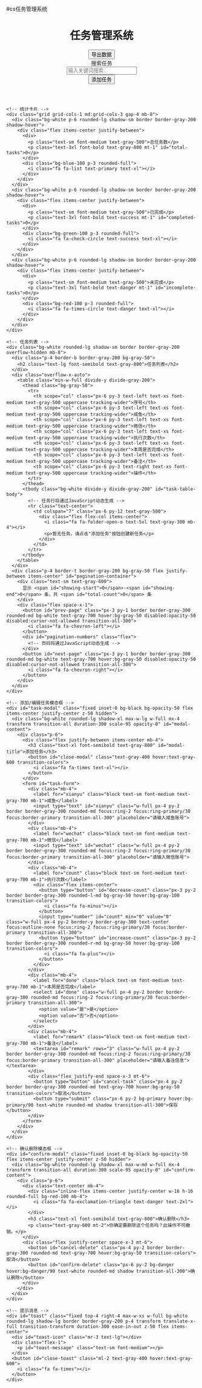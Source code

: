 #cs任务管理系统
<!DOCTYPE html>
<html lang="zh-CN">
<head>
  <meta charset="UTF-8">
  <meta name="viewport" content="width=device-width, initial-scale=1.0">
  <title>任务管理系统</title>
  <script src="https://cdn.tailwindcss.com"></script>
  <link href="https://cdn.jsdelivr.net/npm/font-awesome@4.7.0/css/font-awesome.min.css" rel="stylesheet">
  <link href="https://cdn.jsdelivr.net/npm/font-awesome@4.7.0/css/font-awesome.min.css" rel="stylesheet">
  <script>
    tailwind.config = {
      theme: {
        extend: {
          colors: {
            primary: '#3b82f6',
            secondary: '#64748b',
            success: '#10b981',
            danger: '#ef4444',
            warning: '#f59e0b',
            info: '#06b6d4',
            light: '#f8fafc',
            dark: '#1e293b',
          },
          fontFamily: {
            inter: ['Inter', 'sans-serif'],
          },
        },
      }
    }
  </script>
  <style type="text/tailwindcss">
    @layer utilities {
      .content-auto {
        content-visibility: auto;
      }
      .transition-all-300 {
        transition: all 300ms ease-in-out;
      }
      .shadow-hover {
        transition: box-shadow 0.3s ease;
      }
      .shadow-hover:hover {
        box-shadow: 0 10px 25px -5px rgba(0, 0, 0, 0.1), 0 8px 10px -6px rgba(0, 0, 0, 0.1);
      }
    }
  </style>
</head>
<body class="bg-gray-50 font-inter">
  <div id="app" class="container mx-auto px-4 py-8 max-w-6xl">
    <!-- 顶部导航 -->
    <header class="mb-8">
      <div class="flex flex-col md:flex-row md:items-center justify-between mb-4">
        <h1 class="text-[clamp(1.5rem,3vw,2.5rem)] font-bold text-gray-800">
          <i class="fa fa-tasks text-primary mr-2"></i>任务管理系统
        </h1>
        <div class="mt-4 md:mt-0">
          <span class="text-gray-600 text-sm" id="current-date"></span>
          <button id="export-btn" class="ml-4 bg-primary hover:bg-primary/90 text-white px-4 py-2 rounded-md shadow transition-all-300 flex items-center">
            <i class="fa fa-download mr-2"></i>导出数据
          </button>
        </div>
      </div>
      <div class="bg-white p-4 rounded-lg shadow-sm border border-gray-200">
        <div class="flex flex-col md:flex-row gap-4">
          <div class="flex-1">
            <label class="block text-sm font-medium text-gray-700 mb-1">搜索任务</label>
            <div class="relative">
              <input type="text" id="search-input" placeholder="输入关键词搜索..." class="w-full pl-10 pr-4 py-2 border border-gray-300 rounded-md focus:ring-2 focus:ring-primary/30 focus:border-primary transition-all-300">
              <i class="fa fa-search absolute left-3 top-1/2 transform -translate-y-1/2 text-gray-400"></i>
            </div>
          </div>
          <div class="flex items-end">
            <button id="add-task-btn" class="w-full md:w-auto bg-primary hover:bg-primary/90 text-white px-6 py-2 rounded-md shadow transition-all-300 flex items-center justify-center">
              <i class="fa fa-plus-circle mr-2"></i>添加任务
            </button>
          </div>
        </div>
      </div>
    </header>

    <!-- 统计卡片 -->
    <div class="grid grid-cols-1 md:grid-cols-3 gap-4 mb-8">
      <div class="bg-white p-6 rounded-lg shadow-sm border border-gray-200 shadow-hover">
        <div class="flex items-center justify-between">
          <div>
            <p class="text-sm font-medium text-gray-500">总任务数</p>
            <p class="text-3xl font-bold text-gray-800 mt-1" id="total-tasks">0</p>
          </div>
          <div class="bg-blue-100 p-3 rounded-full">
            <i class="fa fa-list text-primary text-xl"></i>
          </div>
        </div>
      </div>
      <div class="bg-white p-6 rounded-lg shadow-sm border border-gray-200 shadow-hover">
        <div class="flex items-center justify-between">
          <div>
            <p class="text-sm font-medium text-gray-500">已完成</p>
            <p class="text-3xl font-bold text-success mt-1" id="completed-tasks">0</p>
          </div>
          <div class="bg-green-100 p-3 rounded-full">
            <i class="fa fa-check-circle text-success text-xl"></i>
          </div>
        </div>
      </div>
      <div class="bg-white p-6 rounded-lg shadow-sm border border-gray-200 shadow-hover">
        <div class="flex items-center justify-between">
          <div>
            <p class="text-sm font-medium text-gray-500">未完成</p>
            <p class="text-3xl font-bold text-danger mt-1" id="incomplete-tasks">0</p>
          </div>
          <div class="bg-red-100 p-3 rounded-full">
            <i class="fa fa-times-circle text-danger text-xl"></i>
          </div>
        </div>
      </div>
    </div>

    <!-- 任务列表 -->
    <div class="bg-white rounded-lg shadow-sm border border-gray-200 overflow-hidden mb-8">
      <div class="p-4 border-b border-gray-200 bg-gray-50">
        <h2 class="text-lg font-semibold text-gray-800">任务列表</h2>
      </div>
      <div class="overflow-x-auto">
        <table class="min-w-full divide-y divide-gray-200">
          <thead class="bg-gray-50">
            <tr>
              <th scope="col" class="px-6 py-3 text-left text-xs font-medium text-gray-500 uppercase tracking-wider">序号</th>
              <th scope="col" class="px-6 py-3 text-left text-xs font-medium text-gray-500 uppercase tracking-wider">咸鱼</th>
              <th scope="col" class="px-6 py-3 text-left text-xs font-medium text-gray-500 uppercase tracking-wider">微信</th>
              <th scope="col" class="px-6 py-3 text-left text-xs font-medium text-gray-500 uppercase tracking-wider">执行次数</th>
              <th scope="col" class="px-6 py-3 text-left text-xs font-medium text-gray-500 uppercase tracking-wider">本周是否完成</th>
              <th scope="col" class="px-6 py-3 text-left text-xs font-medium text-gray-500 uppercase tracking-wider">备注</th>
              <th scope="col" class="px-6 py-3 text-right text-xs font-medium text-gray-500 uppercase tracking-wider">操作</th>
            </tr>
          </thead>
          <tbody class="bg-white divide-y divide-gray-200" id="task-table-body">
            <!-- 任务行将通过JavaScript动态生成 -->
            <tr class="text-center">
              <td colspan="7" class="px-6 py-12 text-gray-500">
                <div class="flex flex-col items-center">
                  <i class="fa fa-folder-open-o text-5xl text-gray-300 mb-4"></i>
                  <p>暂无任务，请点击"添加任务"按钮创建新任务</p>
                </div>
              </td>
            </tr>
          </tbody>
        </table>
      </div>
      <div class="p-4 border-t border-gray-200 bg-gray-50 flex justify-between items-center" id="pagination-container">
        <div class="text-sm text-gray-600">
          显示 <span id="showing-start">0</span>-<span id="showing-end">0</span> 条，共 <span id="total-count">0</span> 条
        </div>
        <div class="flex space-x-1">
          <button id="prev-page" class="px-3 py-1 border border-gray-300 rounded-md bg-white text-gray-700 hover:bg-gray-50 disabled:opacity-50 disabled:cursor-not-allowed transition-all-300">
            <i class="fa fa-chevron-left"></i>
          </button>
          <div id="pagination-numbers" class="flex">
            <!-- 页码将通过JavaScript动态生成 -->
          </div>
          <button id="next-page" class="px-3 py-1 border border-gray-300 rounded-md bg-white text-gray-700 hover:bg-gray-50 disabled:opacity-50 disabled:cursor-not-allowed transition-all-300">
            <i class="fa fa-chevron-right"></i>
          </button>
        </div>
      </div>
    </div>

    <!-- 添加/编辑任务模态框 -->
    <div id="task-modal" class="fixed inset-0 bg-black bg-opacity-50 flex items-center justify-center z-50 hidden">
      <div class="bg-white rounded-lg shadow-xl max-w-lg w-full mx-4 transform transition-all duration-300 scale-95 opacity-0" id="modal-content">
        <div class="p-6">
          <div class="flex justify-between items-center mb-4">
            <h3 class="text-xl font-semibold text-gray-800" id="modal-title">添加任务</h3>
            <button id="close-modal" class="text-gray-400 hover:text-gray-600 transition-colors">
              <i class="fa fa-times text-xl"></i>
            </button>
          </div>
          <form id="task-form">
            <div class="mb-4">
              <label for="xianyu" class="block text-sm font-medium text-gray-700 mb-1">咸鱼</label>
              <input type="text" id="xianyu" class="w-full px-4 py-2 border border-gray-300 rounded-md focus:ring-2 focus:ring-primary/30 focus:border-primary transition-all-300" placeholder="请输入咸鱼账号">
            </div>
            <div class="mb-4">
              <label for="wechat" class="block text-sm font-medium text-gray-700 mb-1">微信</label>
              <input type="text" id="wechat" class="w-full px-4 py-2 border border-gray-300 rounded-md focus:ring-2 focus:ring-primary/30 focus:border-primary transition-all-300" placeholder="请输入微信账号">
            </div>
            <div class="mb-4">
              <label for="count" class="block text-sm font-medium text-gray-700 mb-1">执行次数</label>
              <div class="flex items-center">
                <button type="button" id="decrease-count" class="px-3 py-2 border border-gray-300 rounded-l-md bg-gray-50 hover:bg-gray-100 transition-colors">
                  <i class="fa fa-minus"></i>
                </button>
                <input type="number" id="count" min="0" value="0" class="w-full px-4 py-2 border-y border-gray-300 text-center focus:outline-none focus:ring-2 focus:ring-primary/30 focus:border-primary transition-all-300">
                <button type="button" id="increase-count" class="px-3 py-2 border border-gray-300 rounded-r-md bg-gray-50 hover:bg-gray-100 transition-colors">
                  <i class="fa fa-plus"></i>
                </button>
              </div>
            </div>
            <div class="mb-4">
              <label for="done" class="block text-sm font-medium text-gray-700 mb-1">本周是否完成</label>
              <select id="done" class="w-full px-4 py-2 border border-gray-300 rounded-md focus:ring-2 focus:ring-primary/30 focus:border-primary transition-all-300">
                <option value="是">是</option>
                <option value="否">否</option>
              </select>
            </div>
            <div class="mb-4">
              <label for="remark" class="block text-sm font-medium text-gray-700 mb-1">备注</label>
              <textarea id="remark" rows="3" class="w-full px-4 py-2 border border-gray-300 rounded-md focus:ring-2 focus:ring-primary/30 focus:border-primary transition-all-300" placeholder="请输入备注信息"></textarea>
            </div>
            <div class="flex justify-end space-x-3 mt-6">
              <button type="button" id="cancel-task" class="px-4 py-2 border border-gray-300 rounded-md text-gray-700 hover:bg-gray-50 transition-colors">取消</button>
              <button type="submit" class="px-6 py-2 bg-primary hover:bg-primary/90 text-white rounded-md shadow transition-all-300">保存</button>
            </div>
          </form>
        </div>
      </div>
    </div>

    <!-- 确认删除模态框 -->
    <div id="confirm-modal" class="fixed inset-0 bg-black bg-opacity-50 flex items-center justify-center z-50 hidden">
      <div class="bg-white rounded-lg shadow-xl max-w-md w-full mx-4 transform transition-all duration-300 scale-95 opacity-0" id="confirm-content">
        <div class="p-6">
          <div class="text-center mb-4">
            <div class="inline-flex items-center justify-center w-16 h-16 rounded-full bg-red-100 mb-4">
              <i class="fa fa-exclamation-triangle text-danger text-2xl"></i>
            </div>
            <h3 class="text-xl font-semibold text-gray-800">确认删除</h3>
            <p class="text-gray-600 mt-2">你确定要删除这个任务吗？此操作不可撤销。</p>
          </div>
          <div class="flex justify-center space-x-3 mt-6">
            <button id="cancel-delete" class="px-4 py-2 border border-gray-300 rounded-md text-gray-700 hover:bg-gray-50 transition-colors">取消</button>
            <button id="confirm-delete" class="px-6 py-2 bg-danger hover:bg-danger/90 text-white rounded-md shadow transition-all-300">确认删除</button>
          </div>
        </div>
      </div>
    </div>

    <!-- 提示消息 -->
    <div id="toast" class="fixed top-4 right-4 max-w-xs w-full bg-white rounded-lg shadow-lg border border-gray-200 p-4 transform translate-x-full transition-transform duration-300 ease-in-out z-50 flex items-center">
      <div id="toast-icon" class="mr-3 text-lg"></div>
      <div class="flex-1">
        <p id="toast-message" class="text-sm font-medium"></p>
      </div>
      <button id="close-toast" class="ml-2 text-gray-400 hover:text-gray-600">
        <i class="fa fa-times"></i>
      </button>
    </div>
  </div>

  <script src="script.js"></script>
</body>
</html>    
